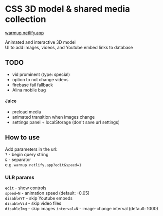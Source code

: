 # CSS 3D model & shared media collection

[warmup.netlify.app](https://warmup.netlify.app/)

Animated and interactive 3D model  
UI to add images, videos, and Youtube embed links to database

## TODO

- vid prominent (type: special)
- option to not change videos
- firebase fail fallback
- Alina mobile bug

#### Juice

- preload media
- animated transition when images change
- settings panel + localStorage (don't save url settings)

## How to use

Add parameters in the url:  
`?` - begin query string  
`&` - separator  
e.g. `warmup.netlify.app?edit&speed=1`

### ULR params

`edit` - show controls  
`speed=N` - animation speed (default: -0.05)  
`disableYT` - skip Youtube embeds  
`disableVid` - skip video files  
`disableImg` - skip images
`interval=N` - image-change interval (default: 1000)
